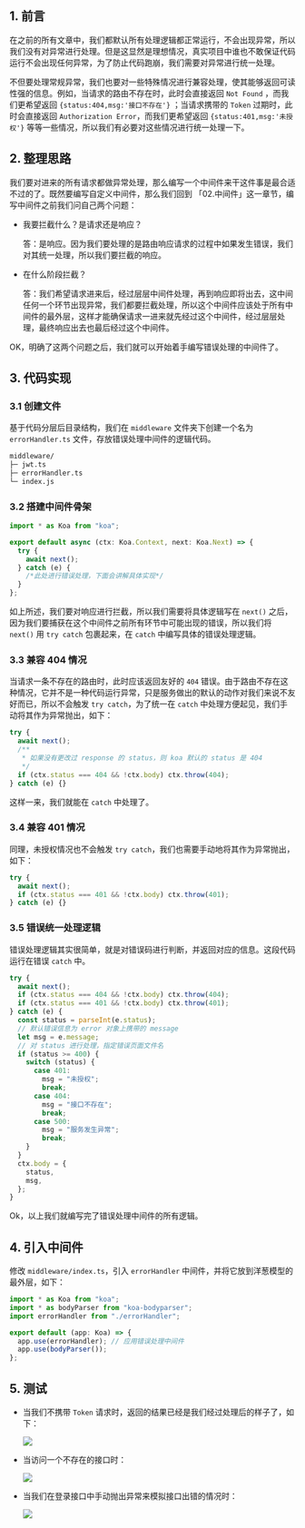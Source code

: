 ## 1. 前言

在之前的所有文章中，我们都默认所有处理逻辑都正常运行，不会出现异常，所以我们没有对异常进行处理。但是这显然是理想情况，真实项目中谁也不敢保证代码运行不会出现任何异常，为了防止代码跑崩，我们需要对异常进行统一处理。

不但要处理常规异常，我们也要对一些特殊情况进行兼容处理，使其能够返回可读性强的信息。例如，当请求的路由不存在时，此时会直接返回 `Not Found` ，而我们更希望返回 `{status:404,msg:'接口不存在'}` ；当请求携带的 `Token` 过期时，此时会直接返回 `Authorization Error`，而我们更希望返回 `{status:401,msg:'未授权'}` 等等一些情况，所以我们有必要对这些情况进行统一处理一下。

## 2. 整理思路

我们要对进来的所有请求都做异常处理，那么编写一个中间件来干这件事是最合适不过的了。既然要编写自定义中间件，那么我们回到 「02.中间件」这一章节，编写中间件之前我们问自己两个问题：

- 我要拦截什么？是请求还是响应？

  答：是响应。因为我们要处理的是路由响应请求的过程中如果发生错误，我们对其统一处理，所以我们要拦截的响应。

- 在什么阶段拦截？

  答：我们希望请求进来后，经过层层中间件处理，再到响应即将出去，这中间任何一个环节出现异常，我们都要拦截处理，所以这个中间件应该处于所有中间件的最外层，这样才能确保请求一进来就先经过这个中间件，经过层层处理，最终响应出去也最后经过这个中间件。

OK，明确了这两个问题之后，我们就可以开始着手编写错误处理的中间件了。

## 3. 代码实现

### 3.1 创建文件

基于代码分层后目录结构，我们在 `middleware` 文件夹下创建一个名为 `errorHandler.ts` 文件，存放错误处理中间件的逻辑代码。

```bash
middleware/
├─ jwt.ts
├─ errorHandler.ts
└─ index.js
```

### 3.2 搭建中间件骨架

```typescript
import * as Koa from "koa";

export default async (ctx: Koa.Context, next: Koa.Next) => {
  try {
    await next();
  } catch (e) {
    /*此处进行错误处理，下面会讲解具体实现*/
  }
};
```

如上所述，我们要对响应进行拦截，所以我们需要将具体逻辑写在 `next()` 之后，因为我们要捕获在这个中间件之前所有环节中可能出现的错误，所以我们将 `next()` 用 `try catch` 包裹起来，在 `catch` 中编写具体的错误处理逻辑。

### 3.3 兼容 404 情况

当请求一条不存在的路由时，此时应该返回友好的 `404` 错误。由于路由不存在这种情况，它并不是一种代码运行异常，只是服务做出的默认的动作对我们来说不友好而已，所以不会触发 `try catch`，为了统一在 `catch` 中处理方便起见，我们手动将其作为异常抛出，如下：

```typescript
try {
  await next();
  /**
   * 如果没有更改过 response 的 status，则 koa 默认的 status 是 404
   */
  if (ctx.status === 404 && !ctx.body) ctx.throw(404);
} catch (e) {}
```

这样一来，我们就能在 `catch` 中处理了。

### 3.4 兼容 401 情况

同理，未授权情况也不会触发 `try catch`，我们也需要手动地将其作为异常抛出，如下：

```typescript
try {
  await next();
  if (ctx.status === 401 && !ctx.body) ctx.throw(401);
} catch (e) {}
```

### 3.5 错误统一处理逻辑

错误处理逻辑其实很简单，就是对错误码进行判断，并返回对应的信息。这段代码运行在错误 `catch` 中。

```typescript
try {
  await next();
  if (ctx.status === 404 && !ctx.body) ctx.throw(404);
  if (ctx.status === 401 && !ctx.body) ctx.throw(401);
} catch (e) {
  const status = parseInt(e.status);
  // 默认错误信息为 error 对象上携带的 message
  let msg = e.message;
  // 对 status 进行处理，指定错误页面文件名
  if (status >= 400) {
    switch (status) {
      case 401:
        msg = "未授权";
        break;
      case 404:
        msg = "接口不存在";
        break;
      case 500:
        msg = "服务发生异常";
        break;
    }
  }
  ctx.body = {
    status,
    msg,
  };
}
```

Ok，以上我们就编写完了错误处理中间件的所有逻辑。

## 4. 引入中间件

修改 `middleware/index.ts`，引入 `errorHandler` 中间件，并将它放到洋葱模型的最外层，如下：

```typescript
import * as Koa from "koa";
import * as bodyParser from "koa-bodyparser";
import errorHandler from "./errorHandler";

export default (app: Koa) => {
  app.use(errorHandler); // 应用错误处理中间件
  app.use(bodyParser());
};
```

## 5. 测试

- 当我们不携带 `Token` 请求时，返回的结果已经是我们经过处理后的样子了，如下：

  ![](~@/koa2/08/01.png)

- 当访问一个不存在的接口时：

  ![](~@/koa2/08/02.png)

- 当我们在登录接口中手动抛出异常来模拟接口出错的情况时：

  ![](~@/koa2/08/03.png)
